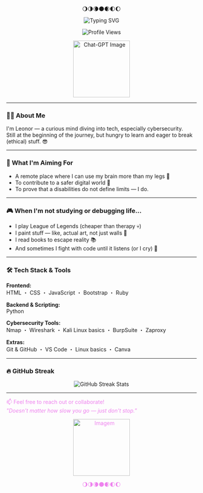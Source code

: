 <!-- Emojis de topo -->
<p align="center">🌖🌗🌘🌑🌒🌓🌔</p>

<p align="center">
  <img src="https://readme-typing-svg.demolab.com?font=Fira+Code&pause=1000&color=F798EB&background=FFFEFF00&center=true&width=600&lines=Haro!+I'm+Leonor;Future+cyber+badass+%F0%9F%94%AA;Currently+leveling+up+skills..." alt="Typing SVG" />
</p>



<p align="center">
  <img src="https://komarev.com/ghpvc/?username=saramchq&color=ff69b4&style=flat" alt="Profile Views" />
</p>

<p align="center">
  <a href="https://postimg.cc/PvPXgH7d">
    <img src="https://i.postimg.cc/sxJMZD9G/Chat-GPT-Image-17-de-jun-de-2025-15-19-32.png" alt="Chat-GPT Image" width="150"/>
  </a>
</p>



---

### 👩‍💻 About Me  
I'm Leonor — a curious mind diving into tech, especially cybersecurity.  
Still at the beginning of the journey, but hungry to learn and eager to break (ethical) stuff. 😎

---

### 🚀 What I'm Aiming For  
- A remote place where I can use my brain more than my legs 🧠  
- To contribute to a safer digital world 🔐  
- To prove that a disabilities do not define limits — I do.

---

### 🎮 When I'm not studying or debugging life...  
- I play League of Legends (cheaper than therapy 💀)  
- I paint stuff — like, actual art, not just walls 🎨  
- I read books to escape reality 📚  
- And sometimes I fight with code until it listens (or I cry) 🤖

---

### 🛠️ Tech Stack & Tools  

**Frontend:**  
HTML ・ CSS ・ JavaScript ・ Bootstrap ・ Ruby  

**Backend & Scripting:**  
Python  

**Cybersecurity Tools:**  
Nmap ・ Wireshark ・ Kali Linux basics ・ BurpSuite ・ Zaproxy  

**Extras:**  
Git & GitHub ・ VS Code ・ Linux basics ・ Canva  

---

### 🔥 GitHub Streak  
<p align="center">
  <img src="https://streak-stats.demolab.com/?user=saramchq&locale=en&mode=daily&theme=dark&hide_border=false&border_radius=5&order=3" alt="GitHub Streak Stats"/>
</p>

---
<font color="#EE82EE">

📫 Feel free to reach out or collaborate!  
_"Doesn't matter how slow you go — just don't stop."_

<p align="center">
  <img src="https://i.postimg.cc/xdNWCYky/Copilot-20250617-143628.png" alt="Imagem" width="150"/>
</p>





<!-- Emojis de fundo -->
<p align="center">🌖🌗🌘🌑🌒🌓🌔</p>
